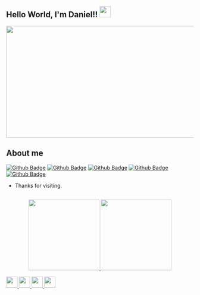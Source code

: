 ## Hello World, I'm Daniel!! <img src=https://github.com/TheDudeThatCode/TheDudeThatCode/blob/master/Assets/Earth.gif width="30">

   <img src=https://camo.githubusercontent.com/629b238efc96d00b4a35a0918d143867a1a84b40c43a269c34ed8ce0cbef9496/68747470733a2f2f643276347a6938706c36346e78742e636c6f756466726f6e742e6e65742f6a6176617363726970742d73656f2f35393438616266633065326466352e30323837363539312e676966 width="700" height="300">
   
   ##
   
   ## About me


[![Github Badge](https://img.shields.io/badge/-Github-000?style=flat-square&logo=Github&logoColor=white&link=https://github.com/D3DOK)](https://github.com/D3DOK)
[![Github Badge](https://img.shields.io/badge/-LinkedIn-blue?style=flat-square&logo=Linkedin&logoColor=white&link=https://www.linkedin.com/in/daniel-rodrigues-da-silva-53491b15a/)](https://www.linkedin.com/in/daniel-rodrigues-da-silva-53491b15a/)
[![Github Badge](https://img.shields.io/badge/-Twitter-blue?style=flat-square&logo=Twitter&logoColor=white&link=https://twitter.com/D3DOK1993)](https://twitter.com/D3DOK1993)
[![Github Badge](https://img.shields.io/badge/-Facebook-blue?style=flat-square&logo=Facebook&logoColor=white&link=https://www.facebook.com/daniel.rodrigues.7121)](https://www.facebook.com/daniel.rodrigues.7121)
[![Github Badge](https://img.shields.io/badge/-Youtube-red?style=flat-square&logo=Youtube&logoColor=white&link=https://github.com/D3DOK)](https://github.com/D3DOK)




- Thanks for visiting.


##

<div align="center">
  <a href="https://github.com/D3DOK">
  <img height="190em" src="https://github-readme-stats.vercel.app/api?username=D3DOK&show_icons=true&theme=omni&include_all_commits=true&count_private=true"/>
  <img height="190em" src="https://github-readme-stats.vercel.app/api/top-langs/?username=D3DOK&layout=compact&langs_count=7&theme=omni"/>
</div>
   

<code><img height="30" src="https://img.shields.io/badge/Git-F05032?style=for-the-badge&logo=git&logoColor=white"></code>
<code><img height="30" src="https://img.shields.io/badge/JavaScript-323330?style=for-the-badge&logo=javascript&logoColor=F7DF1E"></code>
<code><img height="30" src="https://img.shields.io/badge/HTML-239120?style=for-the-badge&logo=html5&logoColor=white"></code>
<code><img height="30" src="https://img.shields.io/badge/CSS-239120?&style=for-the-badge&logo=css3&logoColor=white"></code>
  
 
  
<!--
**D3DOK/D3DOK** is a ✨ _special_ ✨ repository because its `README.md` (this file) appears on your GitHub profile.

Here are some ideas to get you started:

- 🔭 I’m currently working on ...
- 🌱 I’m currently learning ...
- 👯 I’m looking to collaborate on ...
- 🤔 I’m looking for help with ...
- 💬 Ask me about ...
- 📫 How to reach me: ...
- 😄 Pronouns: ...
- ⚡ Fun fact: ...
-->
